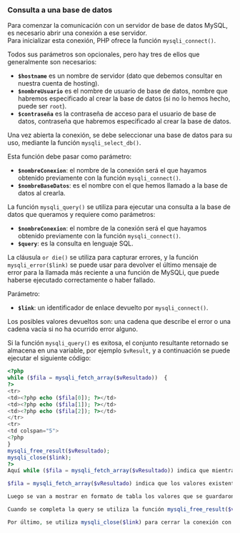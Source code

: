 ### Consulta a una base de datos

Para comenzar la comunicación con un servidor de base de datos MySQL, es necesario abrir una conexión a ese servidor.  
Para inicializar esta conexión, PHP ofrece la función `mysqli_connect()`.

Todos sus parámetros son opcionales, pero hay tres de ellos que generalmente son necesarios:

- **`$hostname`** es un nombre de servidor (dato que debemos consultar en nuestra cuenta de hosting).
- **`$nombreUsuario`** es el nombre de usuario de base de datos, nombre que habremos especificado al crear la base de datos (si no lo hemos hecho, puede ser `root`).
- **`$contraseña`** es la contraseña de acceso para el usuario de base de datos, contraseña que habremos especificado al crear la base de datos.

Una vez abierta la conexión, se debe seleccionar una base de datos para su uso, mediante la función `mysqli_select_db()`.

Esta función debe pasar como parámetro:

- **`$nombreConexion`**: el nombre de la conexión será el que hayamos obtenido previamente con la función `mysqli_connect()`.
- **`$nombreBaseDatos`**: es el nombre con el que hemos llamado a la base de datos al crearla.

La función `mysqli_query()` se utiliza para ejecutar una consulta a la base de datos que queramos y requiere como parámetros:

- **`$nombreConexion`**: el nombre de la conexión será el que hayamos obtenido previamente con la función `mysqli_connect()`.
- **`$query`**: es la consulta en lenguaje SQL.

La cláusula `or die()` se utiliza para capturar errores, y la función `mysqli_error($link)` se puede usar para devolver el último mensaje de error para la llamada más reciente a una función de MySQLi, que puede haberse ejecutado correctamente o haber fallado.

Parámetro:

- **`$link`**: un identificador de enlace devuelto por `mysqli_connect()`.

Los posibles valores devueltos son: una cadena que describe el error o una cadena vacía si no ha ocurrido error alguno.

Si la función `mysqli_query()` es exitosa, el conjunto resultante retornado se almacena en una variable, por ejemplo `$vResult`, y a continuación se puede ejecutar el siguiente código:

```php
<?php 
while ($fila = mysqli_fetch_array($vResultado))  { 
?> 
<tr> 
<td><?php echo ($fila[0]); ?></td> 
<td><?php echo ($fila[1]); ?></td> 
<td><?php echo ($fila[2]); ?></td> 
</tr>   
<tr> 
<td colspan="5"> 
<?php 
} 
mysqli_free_result($vResultado); 
mysqli_close($link); 
?>
Aquí while ($fila = mysqli_fetch_array($vResultado)) indica que mientras haya una fila que traer, entrará al while.

$fila = mysqli_fetch_array($vResultado) indica que los valores existentes en la fila se introduzcan en un array cuyos índices pueden ser tanto asociativos (el nombre de la columna) como numéricos (empezando por cero).

Luego se van a mostrar en formato de tabla los valores que se guardaron en el array $fila utilizando el índice numérico.

Cuando se completa la query se utiliza la función mysqli_free_result($vResultado), que libera la memoria asociada a un objeto de resultado en PHP, el cual se crea después de ejecutar una consulta SQL con mysqli_query() o mysqli_real_query(). Esto es crucial para evitar que la memoria se acumule innecesariamente, especialmente cuando se procesan grandes conjuntos de datos.

Por último, se utiliza mysqli_close($link) para cerrar la conexión con la base de datos.
